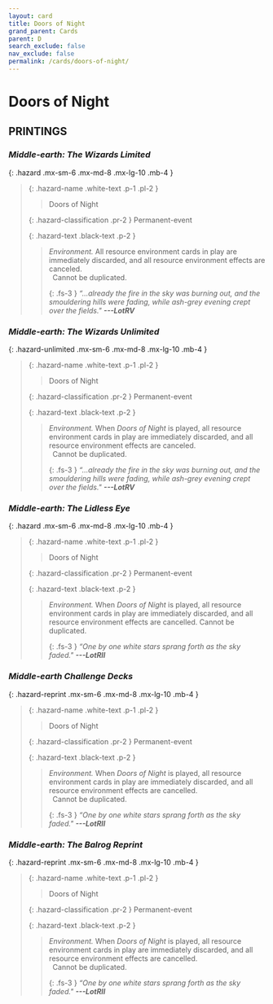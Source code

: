 ```yaml
---
layout: card
title: Doors of Night
grand_parent: Cards
parent: D
search_exclude: false
nav_exclude: false
permalink: /cards/doors-of-night/
---
```


# Doors of Night


## PRINTINGS


### _Middle-earth: The Wizards Limited_

{: .hazard .mx-sm-6 .mx-md-8 .mx-lg-10 .mb-4 }
> {: .hazard-name .white-text .p-1 .pl-2 }
> > <div class="hazard-mp"></div>
> > <div class="card-name">Doors of Night</div>
>
> {: .hazard-classification .pr-2 }
> Permanent-event
>
> {: .hazard-text .black-text .p-2 }
> > _Environment._ All resource environment cards in play are immediately discarded, and all resource environment effects are canceled. <br>&ensp;Cannot be duplicated. 
> > 
> > {: .fs-3 } 
> > _“...already the fire in the sky was burning out, and the smouldering hills were fading, while ash-grey evening crept over the fields."_ ***---&#65279;LotRV*** 
>



### _Middle-earth: The Wizards Unlimited_

{: .hazard-unlimited .mx-sm-6 .mx-md-8 .mx-lg-10 .mb-4 }
> {: .hazard-name .white-text .p-1 .pl-2 }
> > <div class="hazard-mp"></div>
> > <div class="card-name">Doors of Night</div>
>
> {: .hazard-classification .pr-2 }
> Permanent-event
>
> {: .hazard-text .black-text .p-2 }
> > _Environment._ When _Doors of Night_ is played, all resource environment cards in play are immediately discarded, and all resource environment effects are canceled. <br>&ensp;Cannot be duplicated. 
> > 
> > {: .fs-3 } 
> > _“...already the fire in the sky was burning out, and the smouldering hills were fading, while ash-grey evening crept over the fields."_ ***---&#65279;LotRV*** 
>

### _Middle-earth: The Lidless Eye_

{: .hazard .mx-sm-6 .mx-md-8 .mx-lg-10 .mb-4 }
> {: .hazard-name .white-text .p-1 .pl-2 }
> > <div class="hazard-mp"></div>
> > <div class="card-name">Doors of Night</div>
>
> {: .hazard-classification .pr-2 }
> Permanent-event
>
> {: .hazard-text .black-text .p-2 }
> > _Environment._ When _Doors of Night_ is played, all resource environment cards in play are immediately discarded, and all resource environment effects are cancelled. Cannot be duplicated. 
> > 
> > {: .fs-3 } 
> > _“One by one white stars sprang forth as the sky faded."_ ***---&#65279;LotRII*** 
>



### _Middle-earth Challenge Decks_

{: .hazard-reprint .mx-sm-6 .mx-md-8 .mx-lg-10 .mb-4 }
> {: .hazard-name .white-text .p-1 .pl-2 }
> > <div class="hazard-mp"></div>
> > <div class="card-name">Doors of Night</div>
>
> {: .hazard-classification .pr-2 }
> Permanent-event
>
> {: .hazard-text .black-text .p-2 }
> > _Environment._ When _Doors of Night_ is played, all resource environment cards in play are immediately discarded, and all resource environment effects are cancelled. <br>&ensp;Cannot be duplicated. 
> > 
> > {: .fs-3 } 
> > _“One by one white stars sprang forth as the sky faded."_ ***---&#65279;LotRII*** 
>

### _Middle-earth: The Balrog Reprint_

{: .hazard-reprint .mx-sm-6 .mx-md-8 .mx-lg-10 .mb-4 }
> {: .hazard-name .white-text .p-1 .pl-2 }
> > <div class="hazard-mp"></div>
> > <div class="card-name">Doors of Night</div>
>
> {: .hazard-classification .pr-2 }
> Permanent-event
>
> {: .hazard-text .black-text .p-2 }
> > _Environment._ When _Doors of Night_ is played, all resource environment cards in play are immediately discarded, and all resource environment effects are cancelled. <br>&ensp;Cannot be duplicated. 
> > 
> > {: .fs-3 } 
> > _“One by one white stars sprang forth as the sky faded."_ ***---&#65279;LotRII*** 
>
